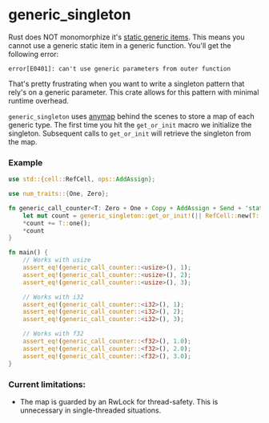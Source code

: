 # generic\_singleton
Rust does NOT monomorphize it's [static generic items]. This means you cannot
use a generic static item in a generic function. You'll get the following
error:
```text
error[E0401]: can't use generic parameters from outer function
```

That's pretty frustrating when you want to write a singleton pattern that rely's on a generic
parameter. This crate allows for this pattern with minimal runtime overhead.

`generic_singleton` uses [anymap] behind the scenes to store a map of each
generic type. The first time you hit the `get_or_init` macro we initialize the
singleton. Subsequent calls to `get_or_init` will retrieve the singleton from
the map.

### Example
```rust
use std::{cell::RefCell, ops::AddAssign};

use num_traits::{One, Zero};

fn generic_call_counter<T: Zero + One + Copy + AddAssign + Send + 'static>() -> T {
    let mut count = generic_singleton::get_or_init!(|| RefCell::new(T::zero())).borrow_mut();
    *count += T::one();
    *count
}

fn main() {
    // Works with usize
    assert_eq!(generic_call_counter::<usize>(), 1);
    assert_eq!(generic_call_counter::<usize>(), 2);
    assert_eq!(generic_call_counter::<usize>(), 3);

    // Works with i32
    assert_eq!(generic_call_counter::<i32>(), 1);
    assert_eq!(generic_call_counter::<i32>(), 2);
    assert_eq!(generic_call_counter::<i32>(), 3);

    // Works with f32
    assert_eq!(generic_call_counter::<f32>(), 1.0);
    assert_eq!(generic_call_counter::<f32>(), 2.0);
    assert_eq!(generic_call_counter::<f32>(), 3.0);
}
```

### Current limitations:
- The map is guarded by an RwLock for thread-safety. This is unnecessary in
  single-threaded situations.

[static generic items]: https://doc.rust-lang.org/reference/items/static-items.html#statics--generics
[anymap]: https://docs.rs/anymap/latest/anymap/
[new type pattern]: https://doc.rust-lang.org/rust-by-example/generics/new_types.html
